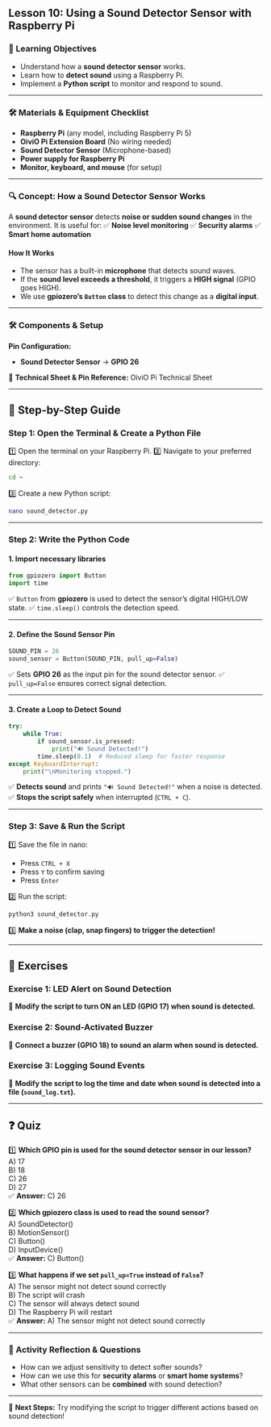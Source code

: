 ## Lesson 10: Using a Sound Detector Sensor with Raspberry Pi

### 🎯 Learning Objectives
- Understand how a **sound detector sensor** works.
- Learn how to **detect sound** using a Raspberry Pi.
- Implement a **Python script** to monitor and respond to sound.

---

### 🛠️ Materials & Equipment Checklist
- **Raspberry Pi** (any model, including Raspberry Pi 5)
- **OiviO Pi Extension Board** (No wiring needed)
- **Sound Detector Sensor** (Microphone-based)
- **Power supply for Raspberry Pi**
- **Monitor, keyboard, and mouse** (for setup)

---

### 🔍 Concept: How a Sound Detector Sensor Works
A **sound detector sensor** detects **noise or sudden sound changes** in the environment. It is useful for:
✅ **Noise level monitoring**
✅ **Security alarms**
✅ **Smart home automation**

#### **How It Works**
- The sensor has a built-in **microphone** that detects sound waves.
- If the **sound level exceeds a threshold**, it triggers a **HIGH signal** (GPIO goes HIGH).
- We use **gpiozero’s `Button` class** to detect this change as a **digital input**.

---

### 🛠️ Components & Setup
**Pin Configuration:**
- **Sound Detector Sensor** → **GPIO 26**

🔗 **Technical Sheet & Pin Reference:** OiviO Pi Technical Sheet

---

## 🚀 Step-by-Step Guide
### **Step 1: Open the Terminal & Create a Python File**
1️⃣ Open the terminal on your Raspberry Pi.
2️⃣ Navigate to your preferred directory:
   ```bash
   cd ~
   ```
3️⃣ Create a new Python script:
   ```bash
   nano sound_detector.py
   ```

---

### **Step 2: Write the Python Code**
#### **1. Import necessary libraries**
```python
from gpiozero import Button
import time
```
✅ `Button` from **gpiozero** is used to detect the sensor’s digital HIGH/LOW state.
✅ `time.sleep()` controls the detection speed.

---

#### **2. Define the Sound Sensor Pin**
```python
SOUND_PIN = 26
sound_sensor = Button(SOUND_PIN, pull_up=False)
```
✅ Sets **GPIO 26** as the input pin for the sound detector sensor.
✅ `pull_up=False` ensures correct signal detection.

---

#### **3. Create a Loop to Detect Sound**
```python
try:
    while True:
        if sound_sensor.is_pressed:
            print("🔊 Sound Detected!")          
        time.sleep(0.1)  # Reduced sleep for faster response
except KeyboardInterrupt:
    print("\nMonitoring stopped.")
```
✅ **Detects sound** and prints `"🔊 Sound Detected!"` when a noise is detected.
✅ **Stops the script safely** when interrupted (`CTRL + C`).

---

### **Step 3: Save & Run the Script**
1️⃣ Save the file in nano:
   - Press `CTRL + X`
   - Press `Y` to confirm saving
   - Press `Enter`

2️⃣ Run the script:
   ```bash
   python3 sound_detector.py
   ```

3️⃣ **Make a noise (clap, snap fingers) to trigger the detection!**

---

## 📝 **Exercises**
### **Exercise 1: LED Alert on Sound Detection**
🔧 **Modify the script to turn ON an LED (GPIO 17) when sound is detected.**

### **Exercise 2: Sound-Activated Buzzer**
🔧 **Connect a buzzer (GPIO 18) to sound an alarm when sound is detected.**

### **Exercise 3: Logging Sound Events**
🔧 **Modify the script to log the time and date when sound is detected into a file (`sound_log.txt`).**

---

## ❓ **Quiz**
1️⃣ **Which GPIO pin is used for the sound detector sensor in our lesson?**  
   A) 17  
   B) 18  
   C) 26  
   D) 27  
   ✅ **Answer:** C) 26  

2️⃣ **Which gpiozero class is used to read the sound sensor?**  
   A) SoundDetector()  
   B) MotionSensor()  
   C) Button()  
   D) InputDevice()  
   ✅ **Answer:** C) Button()  

3️⃣ **What happens if we set `pull_up=True` instead of `False`?**  
   A) The sensor might not detect sound correctly  
   B) The script will crash  
   C) The sensor will always detect sound  
   D) The Raspberry Pi will restart  
   ✅ **Answer:** A) The sensor might not detect sound correctly  

---

### **🤔 Activity Reflection & Questions**
- How can we adjust sensitivity to detect softer sounds?  
- How can we use this for **security alarms** or **smart home systems**?  
- What other sensors can be **combined** with sound detection?  

---

🚀 **Next Steps:** Try modifying the script to trigger different actions based on sound detection!  
